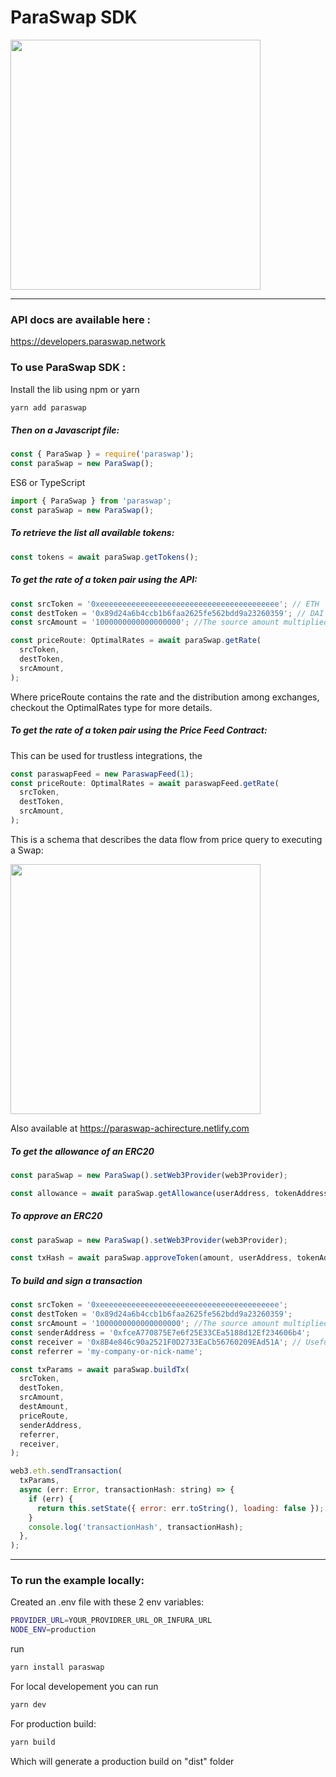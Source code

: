 # ParaSwap SDK

<img src="https://paraswap-achirecture.netlify.com/logo.png" width="400px" >

---

### API docs are available here :

https://developers.paraswap.network

### To use ParaSwap SDK :

Install the lib using npm or yarn

```bash
yarn add paraswap
```

##### Then on a Javascript file:

```javascript
const { ParaSwap } = require('paraswap');
const paraSwap = new ParaSwap();
```

ES6 or TypeScript

```typescript
import { ParaSwap } from 'paraswap';
const paraSwap = new ParaSwap();
```

##### To retrieve the list all available tokens:

```javascript
const tokens = await paraSwap.getTokens();
```

##### To get the rate of a token pair using the API:

```javascript
const srcToken = '0xeeeeeeeeeeeeeeeeeeeeeeeeeeeeeeeeeeeeeeee'; // ETH
const destToken = '0x89d24a6b4ccb1b6faa2625fe562bdd9a23260359'; // DAI
const srcAmount = '1000000000000000000'; //The source amount multiplied by its decimals: 10 ** 18 here

const priceRoute: OptimalRates = await paraSwap.getRate(
  srcToken,
  destToken,
  srcAmount,
);
```

Where priceRoute contains the rate and the distribution among exchanges, checkout the OptimalRates type for more details.

##### To get the rate of a token pair using the Price Feed Contract:

This can be used for trustless integrations, the

```javascript
const paraswapFeed = new ParaswapFeed(1);
const priceRoute: OptimalRates = await paraswapFeed.getRate(
  srcToken,
  destToken,
  srcAmount,
);
```

This is a schema that describes the data flow from price query to executing a Swap:

<img src="https://paraswap-achirecture.netlify.com/ParaSwapDeveloper.png" width="400px" >

Also available at https://paraswap-achirecture.netlify.com

##### To get the allowance of an ERC20

```javascript
const paraSwap = new ParaSwap().setWeb3Provider(web3Provider);

const allowance = await paraSwap.getAllowance(userAddress, tokenAddress);
```

##### To approve an ERC20

```javascript
const paraSwap = new ParaSwap().setWeb3Provider(web3Provider);

const txHash = await paraSwap.approveToken(amount, userAddress, tokenAddress);
```

##### To build and sign a transaction

```javascript
const srcToken = '0xeeeeeeeeeeeeeeeeeeeeeeeeeeeeeeeeeeeeeeee';
const destToken = '0x89d24a6b4ccb1b6faa2625fe562bdd9a23260359';
const srcAmount = '1000000000000000000'; //The source amount multiplied by its decimals
const senderAddress = '0xfceA770875E7e6f25E33CEa5188d12Ef234606b4';
const receiver = '0x8B4e846c90a2521F0D2733EaCb56760209EAd51A'; // Useful in case of swap and transfer
const referrer = 'my-company-or-nick-name';

const txParams = await paraSwap.buildTx(
  srcToken,
  destToken,
  srcAmount,
  destAmount,
  priceRoute,
  senderAddress,
  referrer,
  receiver,
);

web3.eth.sendTransaction(
  txParams,
  async (err: Error, transactionHash: string) => {
    if (err) {
      return this.setState({ error: err.toString(), loading: false });
    }
    console.log('transactionHash', transactionHash);
  },
);
```

---

### To run the example locally:

Created an .env file with these 2 env variables:

```bash
PROVIDER_URL=YOUR_PROVIDRER_URL_OR_INFURA_URL
NODE_ENV=production
```

run

```bash
yarn install paraswap
```

For local developement you can run

```bash
yarn dev
```

For production build:

```bash
yarn build
```

Which will generate a production build on "dist" folder
